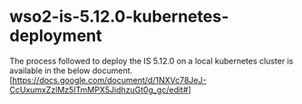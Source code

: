# wso2-is-5.12.0-kubernetes-deployment

The process followed to deploy the IS 5.12.0 on a local kubernetes cluster is available in the below document.
[https://docs.google.com/document/d/1NXVc78JeJ-CcUxumxZzlMz5ITmMPX5JidhzuGt0g_gc/edit#]
